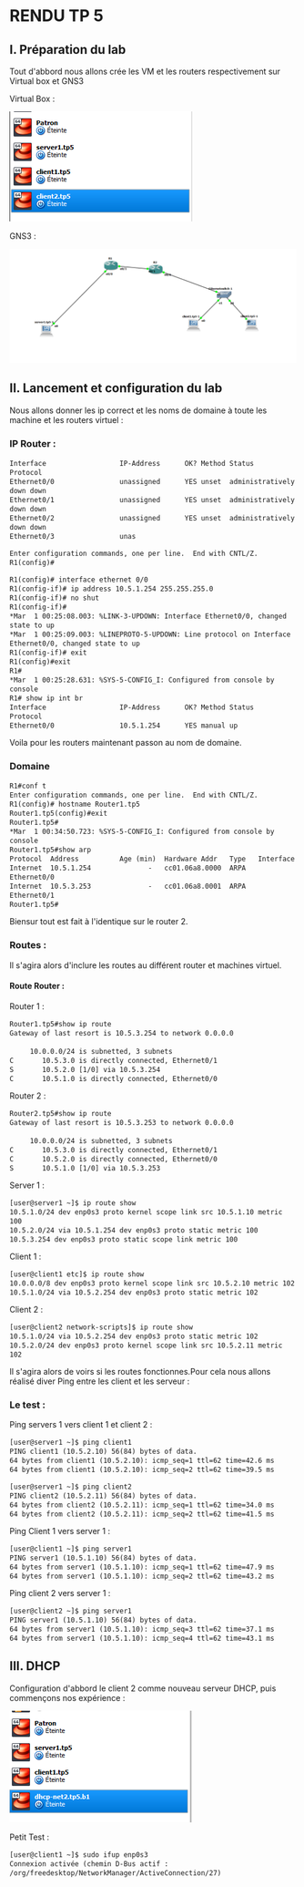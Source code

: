 # RENDU TP 5 #

## I. Préparation du lab 
Tout d'abbord nous allons crée les VM et les routers respectivement sur Virtual box et GNS3

Virtual Box :

![](https://github.com/AntoninDemaneche/CCNA/blob/master/TP%205/image/allvm.png?raw=true)


GNS3 :

![](https://github.com/AntoninDemaneche/CCNA/blob/master/TP%205/image/vutotal.png?raw=true)

## II. Lancement et configuration du lab

Nous allons donner les ip correct et les noms de domaine à toute les machine et les routers virtuel :

### IP Router  :
``` R1# show ip interface brief
Interface                  IP-Address      OK? Method Status                Protocol
Ethernet0/0                unassigned      YES unset  administratively down down
Ethernet0/1                unassigned      YES unset  administratively down down
Ethernet0/2                unassigned      YES unset  administratively down down
Ethernet0/3                unas   
```
```R1# conf t
Enter configuration commands, one per line.  End with CNTL/Z.
R1(config)#
```
``` 
R1(config)# interface ethernet 0/0
R1(config-if)# ip address 10.5.1.254 255.255.255.0
R1(config-if)# no shut
R1(config-if)#
*Mar  1 00:25:08.003: %LINK-3-UPDOWN: Interface Ethernet0/0, changed state to up
*Mar  1 00:25:09.003: %LINEPROTO-5-UPDOWN: Line protocol on Interface Ethernet0/0, changed state to up
R1(config-if)# exit
R1(config)#exit
R1#
*Mar  1 00:25:28.631: %SYS-5-CONFIG_I: Configured from console by console
R1# show ip int br
Interface                  IP-Address      OK? Method Status                Protocol
Ethernet0/0                10.5.1.254      YES manual up 
```

Voila pour les routers maintenant passon au nom de domaine.

### Domaine 

```
R1#conf t
Enter configuration commands, one per line.  End with CNTL/Z.
R1(config)# hostname Router1.tp5
Router1.tp5(config)#exit
Router1.tp5#
*Mar  1 00:34:50.723: %SYS-5-CONFIG_I: Configured from console by console
Router1.tp5#show arp
Protocol  Address          Age (min)  Hardware Addr   Type   Interface
Internet  10.5.1.254              -   cc01.06a8.0000  ARPA   Ethernet0/0
Internet  10.5.3.253              -   cc01.06a8.0001  ARPA   Ethernet0/1
Router1.tp5#
```
Biensur tout est fait à l'identique sur le router 2.

### Routes : 

Il s'agira alors d'inclure les routes au différent router et machines virtuel.

#### Route Router :

Router 1 :

```
Router1.tp5#show ip route
Gateway of last resort is 10.5.3.254 to network 0.0.0.0

     10.0.0.0/24 is subnetted, 3 subnets
C       10.5.3.0 is directly connected, Ethernet0/1
S       10.5.2.0 [1/0] via 10.5.3.254
C       10.5.1.0 is directly connected, Ethernet0/0

```

Router 2 : 
```
Router2.tp5#show ip route
Gateway of last resort is 10.5.3.253 to network 0.0.0.0

     10.0.0.0/24 is subnetted, 3 subnets
C       10.5.3.0 is directly connected, Ethernet0/1
C       10.5.2.0 is directly connected, Ethernet0/0
S       10.5.1.0 [1/0] via 10.5.3.253
```

Server 1 : 
```
[user@server1 ~]$ ip route show
10.5.1.0/24 dev enp0s3 proto kernel scope link src 10.5.1.10 metric 100
10.5.2.0/24 via 10.5.1.254 dev enp0s3 proto static metric 100
10.5.3.254 dev enp0s3 proto static scope link metric 100
```

Client 1 :

```
[user@client1 etc]$ ip route show
10.0.0.0/8 dev enp0s3 proto kernel scope link src 10.5.2.10 metric 102
10.5.1.0/24 via 10.5.2.254 dev enp0s3 proto static metric 102
```

Client 2 :

```
[user@client2 network-scripts]$ ip route show
10.5.1.0/24 via 10.5.2.254 dev enp0s3 proto static metric 102
10.5.2.0/24 dev enp0s3 proto kernel scope link src 10.5.2.11 metric 102

```
Il s'agira alors de voirs si les routes fonctionnes.Pour cela nous allons réalisé diver Ping entre les client et les serveur :

### Le test : 
Ping servers 1 vers  client 1 et  client 2 : 
```
[user@server1 ~]$ ping client1
PING client1 (10.5.2.10) 56(84) bytes of data.
64 bytes from client1 (10.5.2.10): icmp_seq=1 ttl=62 time=42.6 ms
64 bytes from client1 (10.5.2.10): icmp_seq=2 ttl=62 time=39.5 ms
```
```
[user@server1 ~]$ ping client2
PING client2 (10.5.2.11) 56(84) bytes of data.
64 bytes from client2 (10.5.2.11): icmp_seq=1 ttl=62 time=34.0 ms
64 bytes from client2 (10.5.2.11): icmp_seq=2 ttl=62 time=41.5 ms
```
Ping  Client 1 vers server 1 :

```
[user@client1 ~]$ ping server1
PING server1 (10.5.1.10) 56(84) bytes of data.
64 bytes from server1 (10.5.1.10): icmp_seq=1 ttl=62 time=47.9 ms
64 bytes from server1 (10.5.1.10): icmp_seq=2 ttl=62 time=43.2 ms 

```

Ping client 2 vers server 1  :

```
[user@client2 ~]$ ping server1
PING server1 (10.5.1.10) 56(84) bytes of data.
64 bytes from server1 (10.5.1.10): icmp_seq=3 ttl=62 time=37.1 ms
64 bytes from server1 (10.5.1.10): icmp_seq=4 ttl=62 time=43.1 ms
```

## III. DHCP

Configuration d'abbord le client 2 comme nouveau serveur DHCP, puis commençons nos expérience :

![](https://github.com/AntoninDemaneche/CCNA/blob/master/TP%205/image/Dhcp.png?raw=true)

Petit Test : 
```
[user@client1 ~]$ sudo ifup enp0s3
Connexion activée (chemin D-Bus actif : /org/freedesktop/NetworkManager/ActiveConnection/27)
```
